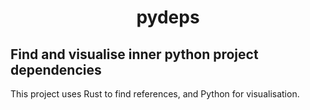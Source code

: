 <h1 align="center" styles={{ color: 'red' }}>
    pydeps
</h1>

## Find and visualise inner python project dependencies

This project uses Rust to find references, and Python for visualisation.

